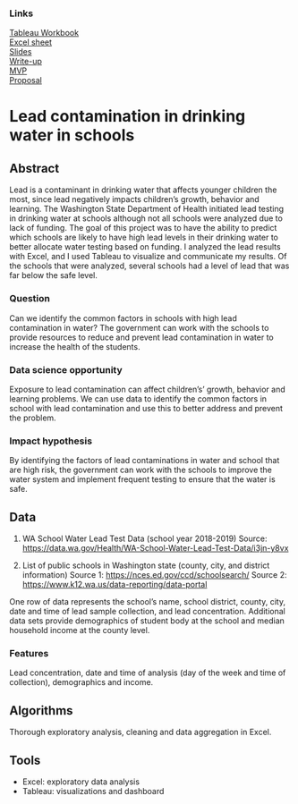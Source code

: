 ### Links

[Tableau Workbook](https://public.tableau.com/app/profile/jing4059/viz/Leadcontaminationindrinkingwater/Leaddashboard) <br>
[Excel sheet](https://github.com/lee-jin81/metis_project_3_business/blob/main/data_business_lead_FINAL.xlsx) <br>
[Slides](https://github.com/lee-jin81/metis_project_3_business/blob/main/slides_business.pdf) <br>
[Write-up](https://github.com/lee-jin81/metis_project_3_business/blob/main/writeup_business.pdf) <br>
[MVP](https://github.com/lee-jin81/metis_project_3_business/blob/main/mvp_business.pdf) <br>
[Proposal](https://github.com/lee-jin81/metis_project_3_business/blob/main/proposal_business.pdf) <br>

# Lead contamination in drinking water in schools

## Abstract 
Lead is a contaminant in drinking water that affects younger children the most, since lead negatively impacts children’s growth, behavior and learning. The Washington State Department of Health initiated lead testing in drinking water at schools although not all schools were analyzed due to lack of funding. The goal of this project was to have the ability to predict which schools are likely to have high lead levels in their drinking water to better allocate water testing based on funding. I analyzed the lead results with Excel, and I used Tableau to visualize and communicate my results. Of the schools that were analyzed, several schools had a level of lead that was far below the safe level.

### Question
Can we identify the common factors in schools with high lead contamination in water?
The government can work with the schools to provide resources to reduce and prevent lead contamination in water to increase the health of the students.

### Data science opportunity
Exposure to lead contamination can affect children’s’ growth, behavior and learning problems. 
We can use data to identify the common factors in school with lead contamination and use this to better address and prevent the problem. 

### Impact hypothesis
By identifying the factors of lead contaminations in water and school that are high risk, the government can work with the schools to improve the water system and implement frequent testing to ensure that the water is safe. 

## Data 
1.	WA School Water Lead Test Data (school year 2018-2019)
Source: https://data.wa.gov/Health/WA-School-Water-Lead-Test-Data/i3jn-y8vx

2.	List of public schools in Washington state (county, city, and district information)
Source 1: https://nces.ed.gov/ccd/schoolsearch/
Source 2: https://www.k12.wa.us/data-reporting/data-portal

One row of data represents the school’s name, school district, county, city, date and time of lead sample collection, and lead concentration. Additional data sets provide demographics of student body at the school and median household income at the county level. 

### Features
Lead concentration, date and time of analysis (day of the week and time of collection), demographics and income.

## Algorithms
Thorough exploratory analysis, cleaning and data aggregation in Excel.

## Tools
* Excel: exploratory data analysis
* Tableau: visualizations and dashboard
